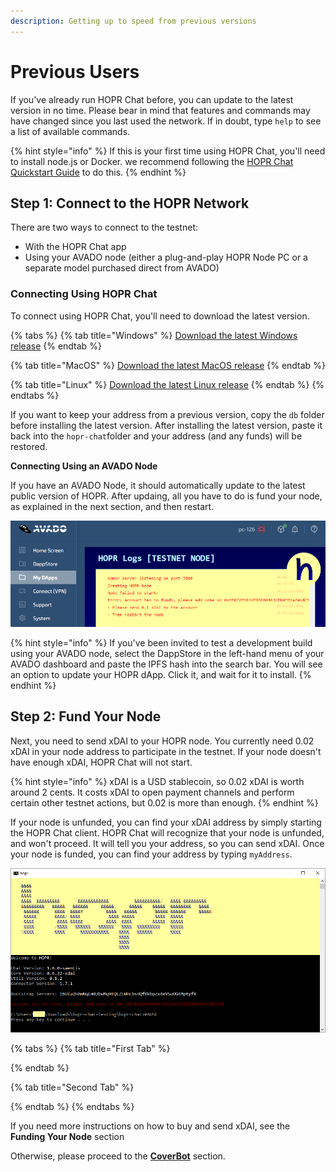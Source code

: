 ```yaml
---
description: Getting up to speed from previous versions
---
```


# Previous Users

If you've already run HOPR Chat before, you can update to the latest version in no time. Please bear in mind that features and commands may have changed since you last used the network. If in doubt, type `help` to see a list of available commands.

{% hint style="info" %}
If this is your first time using HOPR Chat, you'll need to install node.js or Docker. we recommend following the [HOPR Chat Quickstart Guide](https://docs.hoprnet.org/home/getting-started/hopr-chat/quickstart) to do this.
{% endhint %}

## Step 1: Connect to the HOPR Network

There are two ways to connect to the testnet:

* With the HOPR Chat app
* Using your AVADO node \(either a plug-and-play HOPR Node PC or a separate model purchased direct from AVADO\)

### Connecting Using HOPR Chat

To connect using HOPR Chat, you'll need to download the latest version.

{% tabs %}
{% tab title="Windows" %}
[Download the latest Windows release](https://github.com/hoprnet/hopr-chat/releases/download/v1.17.0-alpha.basodino.rc-1/hopr-chat-nodebin-windows.zip)
{% endtab %}

{% tab title="MacOS" %}
[Download the latest MacOS release](https://github.com/hoprnet/hopr-chat/releases/tag/v1.17.0-alpha.basodino.rc-1)
{% endtab %}

{% tab title="Linux" %}
[Download the latest Linux release](https://github.com/hoprnet/hopr-chat/releases/download/v1.17.0-alpha.basodino.rc-1/hopr-chat-nodebin-linux.zip)
{% endtab %}
{% endtabs %}

If you want to keep your address from a previous version, copy the `db` folder before installing the latest version. After installing the latest version, paste it back into the `hopr-chat`folder and your address \(and any funds\) will be restored.

**Connecting Using an AVADO Node**

If you have an AVADO Node, it should automatically update to the latest public version of HOPR. After updaing, all you have to do is fund your node, as explained in the next section, and then restart.

![](../.gitbook/assets/avado-no-funds%20%282%29%20%281%29%20%282%29.png)

{% hint style="info" %}
If you've been invited to test a development build using your AVADO node, select the DappStore in the left-hand menu of your AVADO dashboard and paste the IPFS hash into the search bar. You will see an option to update your HOPR dApp. Click it, and wait for it to install.
{% endhint %}

## Step 2: Fund Your Node

Next, you need to send xDAI to your HOPR node. You currently need 0.02 xDAI in your node address to participate in the testnet. If your node doesn't have enough xDAI, HOPR Chat will not start.

{% hint style="info" %}
xDAI is a USD stablecoin, so 0.02 xDAI is worth around 2 cents. It costs xDAI to open payment channels and perform certain other testnet actions, but 0.02 is more than enough.
{% endhint %}

If your node is unfunded, you can find your xDAI address by simply starting the HOPR Chat client. HOPR Chat will recognize that your node is unfunded, and won't proceed. It will tell you your address, so you can send xDAI. Once your node is funded, you can find your address by typing `myAddress`.

![](../.gitbook/assets/no-funds%20%283%29%20%281%29%20%282%29.png)

{% tabs %}
{% tab title="First Tab" %}

{% endtab %}

{% tab title="Second Tab" %}

{% endtab %}
{% endtabs %}

If you need more instructions on how to buy and send xDAI, see the **Funding Your Node** section

Otherwise, please proceed to the [**CoverBot**](coverbot.md) section.

